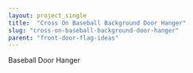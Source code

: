 ```yaml
---
layout: project_single
title:  "Cross On Baseball Background Door Hanger"
slug: "cross-on-baseball-background-door-hanger"
parent: "front-door-flag-ideas"
---
```

Baseball Door Hanger